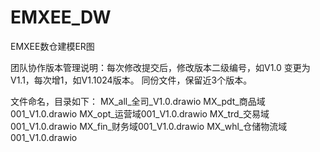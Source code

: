 # EMXEE_DW
EMXEE数仓建模ER图

团队协作版本管理说明：每次修改提交后，修改版本二级编号，如V1.0 变更为V1.1，每次增1，如V1.1024版本。
同份文件，保留近3个版本。

文件命名，目录如下：
MX_all_全司_V1.0.drawio
MX_pdt_商品域001_V1.0.drawio
MX_opt_运营域001_V1.0.drawio
MX_trd_交易域001_V1.0.drawio
MX_fin_财务域001_V1.0.drawio
MX_whl_仓储物流域001_V1.0.drawio
